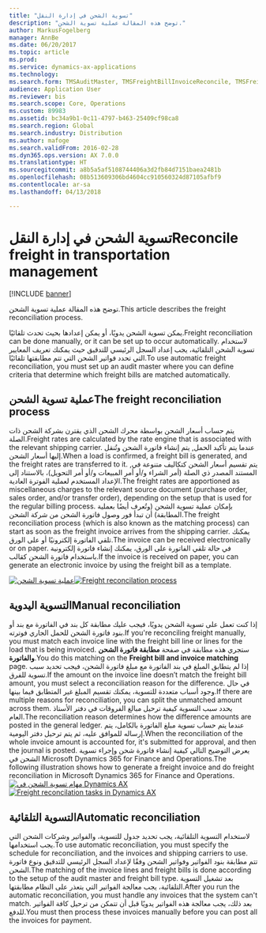 ```yaml
---
title: "تسوية الشحن في إدارة النقل"
description: "توضح هذه المقالة عملية تسوية الشحن."
author: MarkusFogelberg
manager: AnnBe
ms.date: 06/20/2017
ms.topic: article
ms.prod: 
ms.service: dynamics-ax-applications
ms.technology: 
ms.search.form: TMSAuditMaster, TMSFreightBillInvoiceReconcile, TMSFreightBillSummary, TMSFreightBillType, TMSFreightMatchReason, TMSInvoiceTable
audience: Application User
ms.reviewer: bis
ms.search.scope: Core, Operations
ms.custom: 89983
ms.assetid: bc34a9b1-0c11-4797-b463-25409cf98ca8
ms.search.region: Global
ms.search.industry: Distribution
ms.author: mafoge
ms.search.validFrom: 2016-02-28
ms.dyn365.ops.version: AX 7.0.0
ms.translationtype: HT
ms.sourcegitcommit: a8b5a5af5108744406a3d2fb84d7151baea2481b
ms.openlocfilehash: 08b513609306bd4604cc910560324d87105afbf9
ms.contentlocale: ar-sa
ms.lasthandoff: 04/13/2018

---
```


# <a name="reconcile-freight-in-transportation-management"></a><span data-ttu-id="b2466-103">تسوية الشحن في إدارة النقل</span><span class="sxs-lookup"><span data-stu-id="b2466-103">Reconcile freight in transportation management</span></span>

[!INCLUDE [banner](../includes/banner.md)]

<span data-ttu-id="b2466-104">توضح هذه المقالة عملية تسوية الشحن.</span><span class="sxs-lookup"><span data-stu-id="b2466-104">This article describes the freight reconciliation process.</span></span>

<span data-ttu-id="b2466-105">يمكن تسوية الشحن يدويًا، أو يمكن إعدادها بحيث تحدث تلقائيًا.</span><span class="sxs-lookup"><span data-stu-id="b2466-105">Freight reconciliation can be done manually, or it can be set up to occur automatically.</span></span> <span data-ttu-id="b2466-106">لاستخدام تسوية الشحن التلقائية، يجب إعداد السجل الرئيسي للتدقيق‬ حيث يمكنك تعريف المعايير التي تحدد فواتير الشحن التي تتم مطابقتها تلقائيًا.</span><span class="sxs-lookup"><span data-stu-id="b2466-106">To use automatic freight reconciliation, you must set up an audit master where you can define criteria that determine which freight bills are matched automatically.</span></span>

## <a name="the-freight-reconciliation-process"></a><span data-ttu-id="b2466-107">عملية تسوية الشحن</span><span class="sxs-lookup"><span data-stu-id="b2466-107">The freight reconciliation process</span></span>
<span data-ttu-id="b2466-108">يتم حساب أسعار الشحن بواسطة محرك الشحن الذي يقترن بشركة الشحن ذات الصلة.</span><span class="sxs-lookup"><span data-stu-id="b2466-108">Freight rates are calculated by the rate engine that is associated with the relevant shipping carrier.</span></span> <span data-ttu-id="b2466-109">عندما يتم تأكيد الحمل, يتم إنشاء فاتورة الشحن وتُنقل إليها أسعار الشحن.</span><span class="sxs-lookup"><span data-stu-id="b2466-109">When a load is confirmed, a freight bill is generated, and the freight rates are transferred to it.</span></span> <span data-ttu-id="b2466-110">,يتم تقسيم أسعار الشحن كتكاليف متنوعة في المستند المصدر ذي الصلة (أمر الشراء و/أو أمر المبيعات و/أو أمر التحويل)، بالاستناد إلى الإعداد المستخدم لعملية الفوترة العادية.</span><span class="sxs-lookup"><span data-stu-id="b2466-110">The freight rates are apportioned as miscellaneous charges to the relevant source document (purchase order, sales order, and/or transfer order), depending on the setup that is used for the regular billing process.</span></span> <span data-ttu-id="b2466-111">بإمكان عملية تسوية الشحن (وتُعرف أيضًا بعملية المطابقة) أن تبدأ فور وصول فاتورة الشحن من شركة الشحن.</span><span class="sxs-lookup"><span data-stu-id="b2466-111">The freight reconciliation process (which is also known as the matching process) can start as soon as the freight invoice arrives from the shipping carrier.</span></span> <span data-ttu-id="b2466-112">يمكنك تلقي الفاتورة إلكترونيًا أو على الورق.</span><span class="sxs-lookup"><span data-stu-id="b2466-112">The invoice can be received electronically or on paper.</span></span> <span data-ttu-id="b2466-113">في حالة تلقي الفاتورة على الورق، يمكنك إنشاء فاتورة إلكترونية باستخدام فاتورة الشحن كقالب.</span><span class="sxs-lookup"><span data-stu-id="b2466-113">If the invoice is received on paper, you can generate an electronic invoice by using the freight bill as a template.</span></span> 

<span data-ttu-id="b2466-114">[![عملية تسوية الشحن](./media/freight-reconcilation-process.jpg)](./media/freight-reconcilation-process.jpg)</span><span class="sxs-lookup"><span data-stu-id="b2466-114">[![Freight reconcilation process](./media/freight-reconcilation-process.jpg)](./media/freight-reconcilation-process.jpg)</span></span>

## <a name="manual-reconciliation"></a><span data-ttu-id="b2466-115">التسوية اليدوية</span><span class="sxs-lookup"><span data-stu-id="b2466-115">Manual reconciliation</span></span>
<span data-ttu-id="b2466-116">إذا كنت تعمل على تسوية الشحن يدويًا، فيجب عليك مطابقة كل بند في الفاتورة مع بند أو بنود فاتورة الشحن للحمل الجاري فوترته.</span><span class="sxs-lookup"><span data-stu-id="b2466-116">If you're reconciling freight manually, you must match each invoice line with the freight bill line or lines for the load that is being invoiced.</span></span> <span data-ttu-id="b2466-117">ستجري هذه مطابقة في صفحة **مطابقة فاتورة الشحن والفاتورة‬**.</span><span class="sxs-lookup"><span data-stu-id="b2466-117">You do this matching on the **Freight bill and invoice matching** page.</span></span> <span data-ttu-id="b2466-118">إذا لم يتطابق المبلغ في بند الفاتورة مع مبلغ فاتورة الشحن، فيجب تحديد سبب تسوية للفرق.</span><span class="sxs-lookup"><span data-stu-id="b2466-118">If the amount on the invoice line doesn’t match the freight bill amount, you must select a reconciliation reason for the difference.</span></span> <span data-ttu-id="b2466-119">في حال وجود أسباب متعددة للتسوية، يمكنك تقسيم المبلغ غير المتطابق فيما بينها.</span><span class="sxs-lookup"><span data-stu-id="b2466-119">If there are multiple reasons for reconciliation, you can split the unmatched amount across them.</span></span> <span data-ttu-id="b2466-120">يحدد سبب التسوية كيفية ترحيل مبالغ الفروقات في دفتر الأستاذ العام.</span><span class="sxs-lookup"><span data-stu-id="b2466-120">The reconciliation reason determines how the difference amounts are posted in the general ledger.</span></span> <span data-ttu-id="b2466-121">عندما يتم حساب تسوية مبلغ الفاتورة بالكامل، يتم إرساله للموافق عليه، ثم يتم ترحيل دفتر اليومية.</span><span class="sxs-lookup"><span data-stu-id="b2466-121">When the reconciliation of the whole invoice amount is accounted for, it's submitted for approval, and then the journal is posted.</span></span> <span data-ttu-id="b2466-122">يعرض التوضيح التالي كيفية إنشاء فاتورة شحن وإجراء تسوية الشحن في Microsoft Dynamics 365 for Finance and Operations.</span><span class="sxs-lookup"><span data-stu-id="b2466-122">The following illustration shows how to generate a freight invoice and do freight reconciliation in Microsoft Dynamics 365 for Finance and Operations.</span></span> 
<span data-ttu-id="b2466-123">[![مهام تسوية الشحن في Dynamics AX](./media/processflowforfreightreconciliation.jpg)](./media/processflowforfreightreconciliation.jpg)</span><span class="sxs-lookup"><span data-stu-id="b2466-123">[![Freight reconcilation tasks in Dynamics AX](./media/processflowforfreightreconciliation.jpg)](./media/processflowforfreightreconciliation.jpg)</span></span>
## <a name="automatic-reconciliation"></a><span data-ttu-id="b2466-124">التسوية التلقائية</span><span class="sxs-lookup"><span data-stu-id="b2466-124">Automatic reconciliation</span></span>
<span data-ttu-id="b2466-125">لاستخدام التسوية التلقائية، يجب تحديد جدول للتسوية، والفواتير وشركات الشحن التي يجب استخدامها.</span><span class="sxs-lookup"><span data-stu-id="b2466-125">To use automatic reconciliation, you must specify the schedule for reconciliation, and the invoices and shipping carriers to use.</span></span> <span data-ttu-id="b2466-126">تتم مطابقة بنود الفواتير وفواتير الشحن وفقًا لإعداد السجل الرئيسي للتدقيق‬ ونوع فاتورة الشحن.</span><span class="sxs-lookup"><span data-stu-id="b2466-126">The matching of the invoice lines and freight bills is done according to the setup of the audit master and freight bill type.</span></span> <span data-ttu-id="b2466-127">بعد تشغيل التسوية التلقائية، يجب معالجة الفواتير التي يتعذر على النظام مطابقتها.</span><span class="sxs-lookup"><span data-stu-id="b2466-127">After you run the automatic reconciliation, you must handle any invoices that the system can't match.</span></span> <span data-ttu-id="b2466-128">بعد ذلك، يجب معالجة هذه الفواتير يدويًا قبل أن تتمكن من ترحيل كافة الفواتير للدفع.</span><span class="sxs-lookup"><span data-stu-id="b2466-128">You must then process these invoices manually before you can post all the invoices for payment.</span></span>




